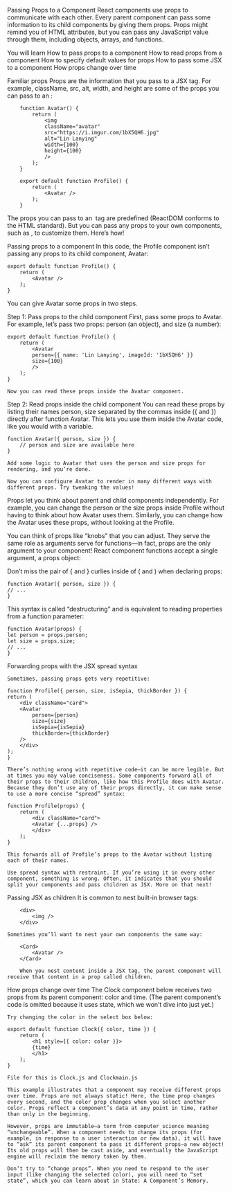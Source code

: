 Passing Props to a Component
    React components use props to communicate with each other. Every parent component can pass some information to its child components by giving them props. Props might remind you of HTML attributes, but you can pass any JavaScript value through them, including objects, arrays, and functions.

You will learn
    How to pass props to a component
    How to read props from a component
    How to specify default values for props
    How to pass some JSX to a component
    How props change over time

Familiar props 
    Props are the information that you pass to a JSX tag. For example, className, src, alt, width, and height are some of the props you can pass to an <img>:



        function Avatar() {
            return (
                <img
                className="avatar"
                src="https://i.imgur.com/1bX5QH6.jpg"
                alt="Lin Lanying"
                width={100}
                height={100}
                />
            );
        }

        export default function Profile() {
            return (
                <Avatar />
            );
        }

The props you can pass to an <img> tag are predefined (ReactDOM conforms to the HTML standard). But you can pass any props to your own components, such as <Avatar>, to customize them. Here’s how!

Passing props to a component 
    In this code, the Profile component isn’t passing any props to its child component, Avatar:

    export default function Profile() {
        return (
            <Avatar />
        );
    }

You can give Avatar some props in two steps.

Step 1: Pass props to the child component 
    First, pass some props to Avatar. For example, let’s pass two props: person (an object), and size (a number):

    export default function Profile() {
        return (
            <Avatar
            person={{ name: 'Lin Lanying', imageId: '1bX5QH6' }}
            size={100}
            />
        );
    }

    Now you can read these props inside the Avatar component.

Step 2: Read props inside the child component 
    You can read these props by listing their names person, size separated by the commas inside ({ and }) directly after function Avatar. This lets you use them inside the Avatar code, like you would with a variable.

    function Avatar({ person, size }) {
        // person and size are available here
    }

    Add some logic to Avatar that uses the person and size props for rendering, and you’re done.

    Now you can configure Avatar to render in many different ways with different props. Try tweaking the values!

Props let you think about parent and child components independently. For example, you can change the person or the size props inside Profile without having to think about how Avatar uses them. Similarly, you can change how the Avatar uses these props, without looking at the Profile.

You can think of props like “knobs” that you can adjust. They serve the same role as arguments serve for functions—in fact, props are the only argument to your component! React component functions accept a single argument, a props object:

Don’t miss the pair of { and } curlies inside of ( and ) when declaring props:

    function Avatar({ person, size }) {
    // ...
    }

This syntax is called “destructuring” and is equivalent to reading properties from a function parameter:

    function Avatar(props) {
    let person = props.person;
    let size = props.size;
    // ...
    }

Forwarding props with the JSX spread syntax 

    Sometimes, passing props gets very repetitive:

    function Profile({ person, size, isSepia, thickBorder }) {
    return (
        <div className="card">
        <Avatar
            person={person}
            size={size}
            isSepia={isSepia}
            thickBorder={thickBorder}
        />
        </div>
    );
    }
    
    There’s nothing wrong with repetitive code—it can be more legible. But at times you may value conciseness. Some components forward all of their props to their children, like how this Profile does with Avatar. Because they don’t use any of their props directly, it can make sense to use a more concise “spread” syntax:

    function Profile(props) {
        return (
            <div className="card">
            <Avatar {...props} />
            </div>
        );
    }

    This forwards all of Profile’s props to the Avatar without listing each of their names.

    Use spread syntax with restraint. If you’re using it in every other component, something is wrong. Often, it indicates that you should split your components and pass children as JSX. More on that next!


Passing JSX as children 
    It is common to nest built-in browser tags:

        <div>
            <img />
        </div>
    
    Sometimes you’ll want to nest your own components the same way:

        <Card>
            <Avatar />
        </Card>

        When you nest content inside a JSX tag, the parent component will receive that content in a prop called children.

How props change over time 
    The Clock component below receives two props from its parent component: color and time. (The parent component’s code is omitted because it uses state, which we won’t dive into just yet.)

    Try changing the color in the select box below:

    export default function Clock({ color, time }) {
        return (
            <h1 style={{ color: color }}>
            {time}
            </h1>
        );
    }

    File for this is Clock.js and Clockmain.js

    This example illustrates that a component may receive different props over time. Props are not always static! Here, the time prop changes every second, and the color prop changes when you select another color. Props reflect a component’s data at any point in time, rather than only in the beginning.

    However, props are immutable—a term from computer science meaning “unchangeable”. When a component needs to change its props (for example, in response to a user interaction or new data), it will have to “ask” its parent component to pass it different props—a new object! Its old props will then be cast aside, and eventually the JavaScript engine will reclaim the memory taken by them.

    Don’t try to “change props”. When you need to respond to the user input (like changing the selected color), you will need to “set state”, which you can learn about in State: A Component’s Memory.
